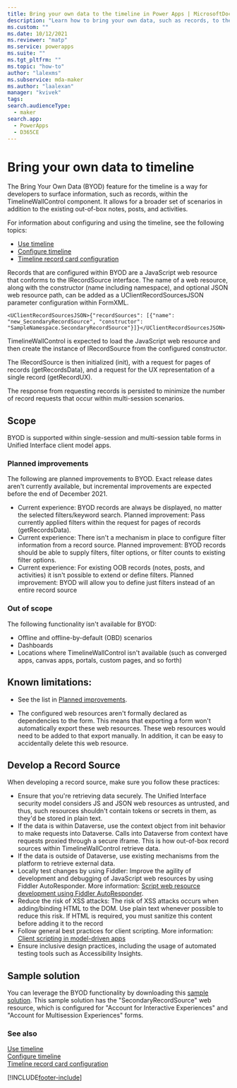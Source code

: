 ```yaml
---
title: Bring your own data to the timeline in Power Apps | MicrosoftDocs
description: "Learn how to bring your own data, such as records, to the timeline in Power Apps."
ms.custom: ""
ms.date: 10/12/2021
ms.reviewer: "matp"
ms.service: powerapps
ms.suite: ""
ms.tgt_pltfrm: ""
ms.topic: "how-to"
author: "lalexms"
ms.subservice: mda-maker
ms.author: "laalexan"
manager: "kvivek"
tags: 
search.audienceType: 
  - maker
search.app: 
  - PowerApps
  - D365CE
---
```



# Bring your own data to timeline

The Bring Your Own Data (BYOD) feature for the timeline is a way for developers to surface information, such as records, within the TimelineWallControl component. It allows for a broader set of scenarios in addition to the existing out-of-box notes, posts, and activities.

For information about configuring and using the timeline, see the following topics:

- [Use timeline](/powerapps/user/add-activities)
- [Configure timeline](set-up-timeline-control.md)
- [Timeline record card configuration](set-up-timeline-control.md#customize-a-card-form-in-the-timeline)

Records that are configured within BYOD are a JavaScript web resource that conforms to the IRecordSource interface. The name of a web resource, along with the constructor (name including namespace), and optional JSON web resource path, can be added as a UClientRecordSourcesJSON parameter configuration within FormXML.

```<UClientRecordSourcesJSON>{"recordSources": [{"name": "new_SecondaryRecordSource", "constructor": "SampleNamespace.SecondaryRecordSource"}]}</UClientRecordSourcesJSON>```

TimelineWallControl is expected to load the JavaScript web resource and then create the instance of IRecordSource from the configured constructor.

The IRecordSource is then initialized (init), with a request for pages of records (getRecordsData), and a request for the UX representation of a single record (getRecordUX).

The response from requesting records is persisted to minimize the number of record requests that occur within multi-session scenarios.

## Scope

BYOD is supported within single-session and multi-session table forms in Unified Interface client model apps.

### Planned improvements

The following are planned improvements to BYOD. Exact release dates aren't currently available, but incremental improvements are expected before the end of December 2021.

- Current experience: BYOD records are always be displayed, no matter the selected filters/keyword search. Planned improvement: Pass currently applied filters within the request for pages of records (getRecordsData).
- Current experience: There isn't a mechanism in place to configure filter information from a record source. Planned improvement: BYOD records should be able to supply filters, filter options, or filter counts to existing filter options.
- Current experience: For existing OOB records (notes, posts, and activities) it isn't possible to extend or define filters. Planned improvement: BYOD will allow you to define just filters instead of an entire record source

### Out of scope
The following functionality isn't available for BYOD:
- Offline and offline-by-default (OBD) scenarios
- Dashboards
- Locations where TimelineWallControl isn't available (such as converged apps, canvas apps, portals, custom pages, and so forth)

## Known limitations:

- See the list in [Planned improvements](#planned-improvements).

- The configured web resources aren't formally declared as dependencies to the form. This means that exporting a form won't automatically export these web resources. These web resources would need to be added to that export manually. In addition, it can be easy to accidentally delete this web resource.

## Develop a Record Source

When developing a record source, make sure you follow these practices:

- Ensure that you're retrieving data securely. The Unified Interface security model considers JS and JSON web resources as untrusted, and thus, such resources shouldn't contain tokens or secrets in them, as they'd be stored in plain text.
- If the data is within Dataverse, use the context object from init behavior to make requests into Dataverse. Calls into Dataverse from context have requests proxied through a secure iframe. This is how out-of-box record sources within TimelineWallControl retrieve data.
- If the data is outside of Dataverse, use existing mechanisms from the platform to retrieve external data.
- Locally test changes by using Fiddler: Improve the agility of development and debugging of JavaScript web resources by using Fiddler AutoResponder. More information: [Script web resource development using Fiddler AutoResponder](../developer/model-driven-apps/streamline-javascript-development-fiddler-autoresponder).
- Reduce the risk of XSS attacks: The risk of XSS attacks occurs when adding/binding HTML to the DOM. Use plain text whenever possible to reduce this risk. If HTML is required, you must sanitize this content before adding it to the record
- Follow general best practices for client scripting. More information: [Client scripting in model-driven apps](../developer/model-driven-apps/clientapi/client-scripting-best-practices)
- Ensure inclusive design practices, including the usage of automated testing tools such as Accessibility Insights.

## Sample solution

You can leverage the BYOD functionality by downloading this [sample solution](https://dynamicscrm.visualstudio.com/OneCRM/_wiki/wikis/OneCRM.wiki?wikiVersion=GBwikiMaster&pagePath=/Customer%20Service/Productivity%20and%20Collaboration/TimelineWallControl/blob%3Ahttps%3A//dynamicscrm.visualstudio.com/d229f7b9%209f88%2046fb%20bbe8%20ad2b802d988f). This sample solution has the "SecondaryRecordSource" web resource, which is configured for "Account for Interactive Experiences" and "Account for Multisession Experiences" forms.

### See also

[Use timeline](/powerapps/user/add-activities)<br>
[Configure timeline](set-up-timeline-control.md)<br>
[Timeline record card configuration](set-up-timeline-control.md#customize-a-card-form-in-the-timeline)


[!INCLUDE[footer-include](../../includes/footer-banner.md)]
